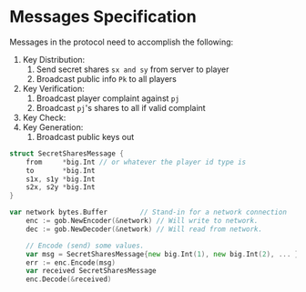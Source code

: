 # Messages Specification
Messages in the protocol need to accomplish the following:
1. Key Distribution:
    1. Send secret shares `sx and sy` from server to player
    2. Broadcast public info `Pk` to all players
2. Key Verification:
    1. Broadcast player complaint against `pj`
    2. Broadcast `pj`'s shares to all if valid complaint
3. Key Check:
4. Key Generation:
    1. Broadcast public keys out

```go
struct SecretSharesMessage {
    from     *big.Int // or whatever the player id type is
    to       *big.Int
    s1x, s1y *big.Int
    s2x, s2y *big.Int
}

var network bytes.Buffer        // Stand-in for a network connection
	enc := gob.NewEncoder(&network) // Will write to network.
	dec := gob.NewDecoder(&network) // Will read from network.

	// Encode (send) some values.
	var msg = SecretSharesMessage{new big.Int(1), new big.Int(2), ... }
    err := enc.Encode(msg)
    var received SecretSharesMessage
    enc.Decode(&received)
```
